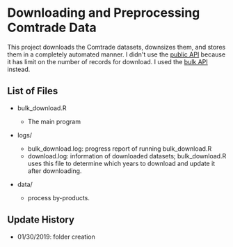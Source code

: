 # Downloading and Preprocessing Comtrade Data

This project downloads the Comtrade datasets, downsizes them, and stores them in a completely automated manner.
I didn't use the [public API](https://comtrade.un.org/data/doc/api/) because it has limit on the number of records for download. I used the [bulk API](https://comtrade.un.org/data/Doc/api/bulk) instead.

## List of Files

* bulk_download.R
  * The main program

* logs/
  * bulk_download.log: progress report of running bulk_download.R
  * download.log: information of downloaded datasets; bulk_download.R uses this file to determine which years to download and update it after downloading.

* data/
  * process by-products.

## Update History

* 01/30/2019: folder creation
